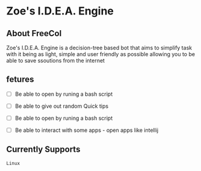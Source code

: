# Zoe's I.D.E.A. Engine


## About FreeCol

Zoe's I.D.E.A. Engine is a decision-tree based bot that aims to simplify task with it being as light, simple and user friendly as possible allowing you to be able to save ssoutions from the internet


## fetures

- [ ] Be able to open by runing a bash script
- [ ] Be able to give out random Quick tips
- [ ] Be able to open by runing a bash script 
- [ ] Be able to interact with some apps - open apps like intellij


## Currently Supports 
    Linux



